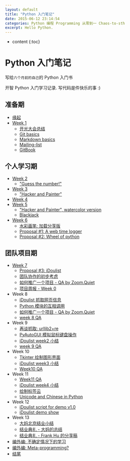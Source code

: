 ```yaml
---
layout: default
title: "Python 入门笔记"
date: 2015-06-12 23:14:54
categories: Python 编程 Programming 从零到一 Chaos-to-sth
excerpt: Hello Python.
---
```


* content
{:toc}

# Python 入门笔记

写给`六个月前的自己`的 Python 入门书

开智 Python 入门学习记录. 写代码是件快乐的事 :)



## 准备期

* [缘起](http://frank-the-obscure.gitbooks.io/pythoncamp0/content/source/begin.html)
* [Week 1](http://frank-the-obscure.gitbooks.io/pythoncamp0/content/source/week1/introduction.html)
  * [开光大会总结](http://frank-the-obscure.gitbooks.io/pythoncamp0/content/source/week1/opening.html)
  * [Git basics](http://frank-the-obscure.gitbooks.io/pythoncamp0/content/source/week1/git-basics.html)
  * [Markdown basics](http://frank-the-obscure.gitbooks.io/pythoncamp0/content/source/week1/markdown-basics.html)
  * [Mailing-list](http://frank-the-obscure.gitbooks.io/pythoncamp0/content/source/week1/mailing-list.html)
  * [GitBook](http://frank-the-obscure.gitbooks.io/pythoncamp0/content/source/week1/gitbook.html)

## 个人学习期
* [Week 2](http://frank-the-obscure.gitbooks.io/pythoncamp0/content/source/week2/introduction.html)
  * ["Guess the number!"](http://frank-the-obscure.gitbooks.io/pythoncamp0/content/source/week2/guess-the-number.html)
* [Week 3](http://frank-the-obscure.gitbooks.io/pythoncamp0/content/source/week3/introduction.html)
  * ["Hacker and Painter"](http://frank-the-obscure.gitbooks.io/pythoncamp0/content/source/week3/hacker-and-painter.html)
* [Week 4](http://frank-the-obscure.gitbooks.io/pythoncamp0/content/source/week4/introduction.html)
* [Week 5](http://frank-the-obscure.gitbooks.io/pythoncamp0/content/source/week5/introduction-week5.html)
  * ["Hacker and Painter", watercolor version](http://frank-the-obscure.gitbooks.io/pythoncamp0/content/source/week5/hacker-and-painter-watercolor.html)
  * [Blackjack](http://frank-the-obscure.gitbooks.io/pythoncamp0/content/source/week5/blackjack.html)
* [Week 6](http://frank-the-obscure.gitbooks.io/pythoncamp0/content/source/week6/introduction-week6.html)
  * [水彩画笔: 加载分享版](http://frank-the-obscure.gitbooks.io/pythoncamp0/content/source/week6/watercolor-packet-loader.html)
  * [Proposal #1: A web time logger](http://frank-the-obscure.gitbooks.io/pythoncamp0/content/source/week6/a-time-logger.html)
  * [Proposal #2: Wheel of python](http://frank-the-obscure.gitbooks.io/pythoncamp0/content/source/week6/wheel-of-python.html)

## 团队项目期
* [Week 7](http://frank-the-obscure.gitbooks.io/pythoncamp0/content/source/week7/introduction-week7.html)
  * [Proposal #3: iDoulist](http://frank-the-obscure.gitbooks.io/pythoncamp0/content/source/week7/idoulist.html)
  * [团队协作的初步考虑](http://frank-the-obscure.gitbooks.io/pythoncamp0/content/source/week7/team-work.html)
  * [如何推广一个项目 - QA by Zoom.Quiet](http://frank-the-obscure.gitbooks.io/pythoncamp0/content/source/week7/how-to-anli-QA.html)
  * [项目周报 - Week 0](http://frank-the-obscure.gitbooks.io/pythoncamp0/content/source/week7/idoulist-week0.html)
* Week 8
  * [iDoulist 抓取网页信息](http://frank-the-obscure.gitbooks.io/pythoncamp0/content/source/week8/idoulist-function0-input.html)
  * [Python 模块的互相调用](http://frank-the-obscure.gitbooks.io/pythoncamp0/content/source/week8/modules.html)
  * [如何推广一个项目 - QA by Zoom.Quiet](http://frank-the-obscure.gitbooks.io/pythoncamp0/content/source/week7/how-to-anli-QA.html)
  * [week 8 QA](http://frank-the-obscure.gitbooks.io/pythoncamp0/content/source/week8/week8-QA.html)
* Week 9
  * [再谈抓取: urllib2+re](http://frank-the-obscure.gitbooks.io/pythoncamp0/content/source/week9/urllib-re.html)
  * [PyAutoGUI 模拟鼠标键盘操作](http://frank-the-obscure.gitbooks.io/pythoncamp0/content/source/week9/pyautogui)
  * [iDoulist week2 小结](http://frank-the-obscure.gitbooks.io/pythoncamp0/content/source/week9/idoulist-week2.html)
  * [week 9 QA](http://frank-the-obscure.gitbooks.io/pythoncamp0/content/source/week9/week9-QA.html)
* Week 10
  * [Tkinter 绘制图形界面](http://frank-the-obscure.gitbooks.io/pythoncamp0/content/source/week10/tkinter.html)
  * [iDoulist week3 小结](http://frank-the-obscure.gitbooks.io/pythoncamp0/content/source/week10/idoulist-week3.html)
  * [Week10 QA](http://frank-the-obscure.gitbooks.io/pythoncamp0/content/source/week10/week10-QA.html)
* Week 11
  * [Week11 QA](http://frank-the-obscure.gitbooks.io/pythoncamp0/content/source/week11/week11-QA.html)
  * [iDoulist week4 小结](http://frank-the-obscure.gitbooks.io/pythoncamp0/content/source/week11/idoulist-week4.html)
  * [绘制标签云](http://frank-the-obscure.gitbooks.io/pythoncamp0/content/source/week11/tag-cloud.html)
  * [Unicode and Chinese in Python](http://frank-the-obscure.gitbooks.io/pythoncamp0/content/source/week11/unicode-chinese.html)
* Week 12
  * [iDoulist script for demo v1.0](http://frank-the-obscure.gitbooks.io/pythoncamp0/content/source/week12/idoulist-show.html)
  * [iDoulist demo show](http://frank-the-obscure.gitbooks.io/pythoncamp0/content/source/week12/idoulist-show-final.html)
* Week 13
  * [大妈北京结业小结](http://frank-the-obscure.gitbooks.io/pythoncamp0/content/source/week13/ending-beijing-dama.html)
  * [结业典礼 - 大妈的总结](http://frank-the-obscure.gitbooks.io/pythoncamp0/content/source/week13/ending-online-dama.html)
  * [结业典礼 - Frank Hu 的分享稿](http://frank-the-obscure.gitbooks.io/pythoncamp0/content/source/week13/ending-my-note.html)
* [编外编: 不确定情况下的学习](http://frank-the-obscure.gitbooks.io/pythoncamp0/content/source/study-under-uncertainty.html)
* [编外编: Meta-programming?](http://frank-the-obscure.gitbooks.io/pythoncamp0/content/source/meta-programming.html)
* [结尾](http://frank-the-obscure.gitbooks.io/pythoncamp0/content/source/end.html)

